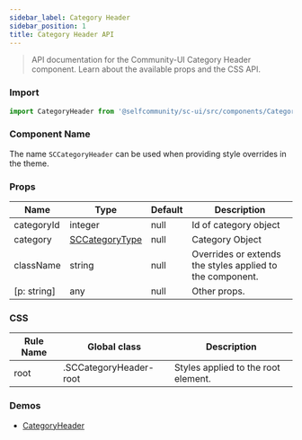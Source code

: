 ```yaml
---
sidebar_label: Category Header
sidebar_position: 1
title: Category Header API
---
```


> API documentation for the Community-UI Category Header component. Learn about the available props and the CSS API.

### Import 

```jsx
import CategoryHeader from '@selfcommunity/sc-ui/src/components/CategoryHeader';
```

### Component Name

The name `SCCategoryHeader` can be used when providing style overrides in the theme.


### Props

|Name|Type|Default|Description|
|---|---|---|---|
|categoryId|integer|null|Id of category object|
|category|[SCCategoryType](../../sc-core/Api_Reference/Types/category#properties)|null|Category Object|
|className|string|null|Overrides or extends the styles applied to the component.|
|[p: string]|any|null|Other props.|


### CSS

|Rule Name|Global class|Description|
|---|---|---|
|root|.SCCategoryHeader-root|Styles applied to the root element.|

### Demos

- [CategoryHeader](../Components/categoryheader)